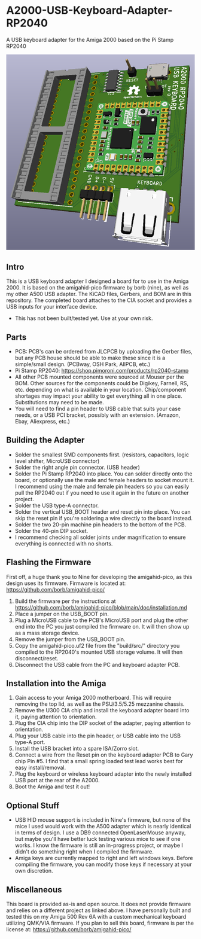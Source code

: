 # A2000-USB-Keyboard-Adapter-RP2040
A USB keyboard adapter for the Amiga 2000 based on the Pi Stamp RP2040

![front-pcb](RP2040-A2000-KB.PNG)

## Intro
This is a USB keyboard adapter I designed a board for to use in the Amiga 2000. It is based on the amigahid-pico firmware by borb (nine), as well as my other A500 USB adapter. The KiCAD files, Gerbers, and BOM are in this repository. The completed board attaches to the CIA socket and provides a USB inputs for your interface device.

* This has not been built/tested yet. Use at your own risk.

## Parts
* PCB: PCB's can be ordered from JLCPCB by uploading the Gerber files, but any PCB house should be able to make these since it is a simple/small design. (PCBway, OSH Park, AllPCB, etc.)
* Pi Stamp RP2040: https://shop.pimoroni.com/products/rp2040-stamp
* All other PCB mounted components were sourced at Mouser per the BOM. Other sources for the components could be Digikey, Farnell, RS, etc. depending on what is available in your location. Chip/component shortages may impact your ability to get everything all in one place. Substitutions may need to be made.
* You will need to find a pin header to USB cable that suits your case needs, or a USB PCI bracket, possibly with an extension. (Amazon, Ebay, Aliexpress, etc.)

## Building the Adapter
* Solder the smallest SMD components first. (resistors, capacitors, logic level shifter, MicroUSB connector)
* Solder the right angle pin connector. (USB header)
* Solder the Pi Stamp RP2040 into place. You can solder directly onto the board, or optionally use the male and female headers to socket mount it. I recommend using the male and female pin headers so you can easily pull the RP2040 out if you need to use it again in the future on another project.
* Solder the USB type-A connector.
* Solder the vertical USB_BOOT header and reset pin into place. You can skip the reset pin if you're soldering a wire directly to the board instead.
* Solder the two 20-pin machine pin headers to the bottom of the PCB.
* Solder the 40-pin DIP socket.
* I recommend checking all solder joints under magnification to ensure everything is connected with no shorts.

## Flashing the Firmware
First off, a huge thank you to Nine for developing the amigahid-pico, as this design uses its firmware. Firmware is located at: https://github.com/borb/amigahid-pico/
1. Build the firmware per the instructions at https://github.com/borb/amigahid-pico/blob/main/doc/installation.md
2. Place a jumper on the USB_BOOT pin.
3. Plug a MicroUSB cable to the PCB's MicroUSB port and plug the other end into the PC you just compiled the firmware on. It will then show up as a mass storage device.
4. Remove the jumper from the USB_BOOT pin.
5. Copy the amigahid-pico.uf2 file from the "build/src/" directory you compiled to the RP2040's mounted USB storage volume. It will then disconnect/reset.
6. Disconnect the USB cable from the PC and keyboard adapter PCB.

## Installation into the Amiga
1. Gain access to your Amiga 2000 motherboard. This will require removing the top lid, as well as the PSU/3.5/5.25 mezzanine chassis.
2. Remove the U300 CIA chip and install the keyboard adapter board into it, paying attention to orientation.
3. Plug the CIA chip into the DIP socket of the adapter, paying attention to orientation.
4. Plug your USB cable into the pin header, or USB cable into the USB type-A port.
5. Install the USB bracket into a spare ISA/Zorro slot.
6. Connect a wire from the Reset pin on the keyboard adapter PCB to Gary chip Pin #5. I find that a small spring loaded test lead works best for easy install/removal. 
7. Plug the keyboard or wireless keyboard adapter into the newly installed USB port at the rear of the A2000.
8. Boot the Amiga and test it out!

## Optional Stuff
* USB HID mouse support is included in Nine's firmware, but none of the mice I used would work with the A500 adapter which is nearly identical in terms of design. I use a DB9 connected OpenLaserMouse anyway, but maybe you'll have better luck testing various mice to see if one works. I know the firmware is still an in-progress project, or maybe I didn't do something right when I compiled the firmware. 
* Amiga keys are currently mapped to right and left windows keys. Before compiling the firmware, you can modify those keys if necessary at your own discretion.

## Miscellaneous
This board is provided as-is and open source. It does not provide firmware and relies on a different project as linked above. I have personally built and tested this on my Amiga 500 Rev 6A with a custom mechanical keyboard utilizing QMK/VIA firmware.
If you plan to sell this board, firmware is per the license at: https://github.com/borb/amigahid-pico/
